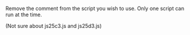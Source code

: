 Remove the comment from the script you wish to use. Only one script can run at the time.

(Not sure about js25c3.js and js25d3.js)